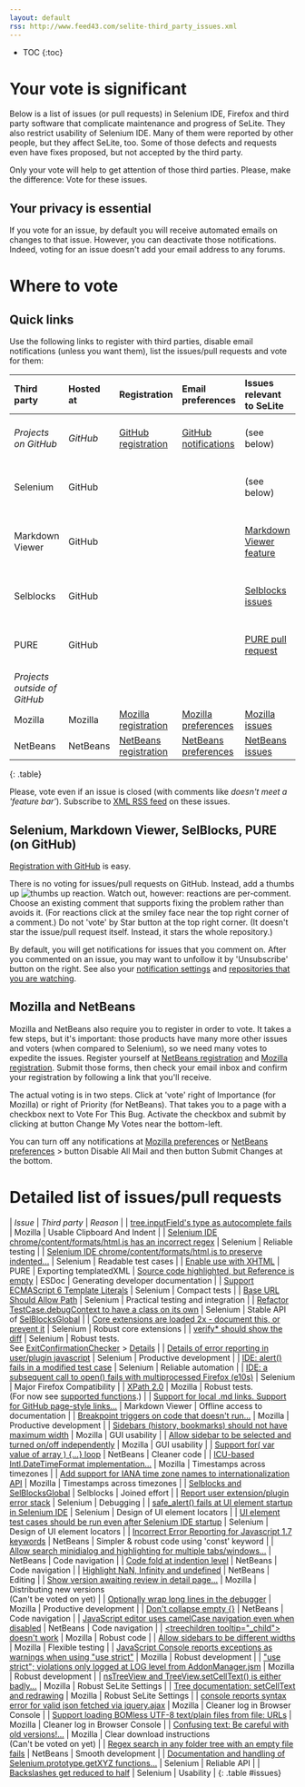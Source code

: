 ```yaml
---
layout: default
rss: http://www.feed43.com/selite-third_party_issues.xml
---
```

* TOC
{:toc}

# Your vote is significant #
Below is a list of issues (or pull requests) in Selenium IDE, Firefox and third party software that complicate maintenance and progress of SeLite. They also restrict usability of Selenium IDE. Many of them were reported by other people, but they affect SeLite, too. Some of those defects and requests even have fixes proposed, but not accepted by the third party.

Only your vote will help to get attention of those third parties. Please, make the difference: Vote for these issues.

## Your privacy is essential ##
If you vote for an issue, by default you will receive automated emails on changes to that issue. However, you can deactivate those notifications. Indeed, voting for an issue doesn't add your email address to any forums.

# Where to vote

## Quick links
Use the following links to register with third parties, disable email notifications (unless you want them), list the issues/pull requests and vote for them:

<!--
Update the following links whenever you update the detailed list.
How to get the links for GitHub: I couldn"t make it search by pairs of [repository, issue #]. Therefore
https://github.com/search?q=repo%3Arefactoror%2FSelBlocks+label%3Aquestion+author%3Apeter-kehl&ref=searchresults&type=Issues&utf8=%E2%9C%93. To edit that search, visit this link and then follow "Advanced search" link from that screen.

Filter multiple GitHub pull requests by commit # and 'OR': https://github.com/Thiht/markdown-viewer/issues?utf8=%E2%9C%93&q=213d5645af8+OR++f6269e7a3+
-->
<script type="text/javascript">
function goToYourGitHubComments( repositoryUser, repositoryProject ) {
    var username=prompt('What is your GitHub username?');
    if(username) {
        window.location= 'https://github.com/' +escape(repositoryUser)+ '/' +escape(repositoryProject)+ '/issues?utf8=✓&q=open+commenter%3A' + escape(username);
    }
}
</script>
| **Third party**      | **Hosted at** | **Registration**                                                                     | **Email preferences**                                                                         | **Issues relevant to SeLite** | **Your votes (or comments)** |
|:---------------------|:--------------|:-------------------------------------------------------------------------------------|:----------------------------------------------------------------------------------------------|:------------------------------|:-------------------|
| _Projects on GitHub_ | _GitHub_      | [GitHub registration](https://github.com/join)                           | [GitHub notifications](https://github.com/settings/notifications) | (see below) | https://github.com/search?type=Issues&utf8=✓&q=commenter%3A**your-github-user-name** <br/><a href="#" onclick="var username=prompt('What is your GitHub username?'); if(username) { window.location= 'https://github.com/search?type=Issues&utf8=✓&q=commenter%3A' +escape(username); }">your comments</a> |
| Selenium             | GitHub        |             |                                               |  (see below) | https://github.com/seleniumHQ/selenium/issues?utf8=✓&q=commenter%3A**your-github-user-name** <br/><a href="#" onclick="goToYourGitHubComments('seleniumHQ', 'selenium')">your comments</a> |
| Markdown Viewer      | GitHub        |  |  | [Markdown Viewer feature](https://github.com/Thiht/markdown-viewer/pull/39) | https://github.com/Thiht/markdown-viewer/issues?utf8=✓&q=commenter%3A**your-github-user-name** <br/><a href="#" onclick="goToYourGitHubComments('Thiht', 'markdown-viewer')">your comments</a> |
| Selblocks            | GitHub        |  |  | [Selblocks issues](https://github.com/search?q=repo%3Arefactoror%2FSelBlocks+label%3Aquestion+author%3Apeter-kehl&ref=searchresults&type=Issues&utf8=✓) | https://github.com/refactoror/SelBlocks/issues?utf8=✓&q=commenter%3A**your-github-user-name** <br/><a href="#" onclick="goToYourGitHubComments('refactoror', 'Selblocks')">your comments</a> |
| PURE                 | GitHub        |  |  | [PURE pull request](https://github.com/pure/pure/pull/20) | https://github.com/pure/pure/issues?utf8=✓&q=commenter%3A**your-github-user-name** <br/><a href="#" onclick="goToYourGitHubComments('pure', 'pure')">your comments</a> |
| _Projects outside of GitHub_ | | | | | | |
| Mozilla              | Mozilla       | [Mozilla registration](https://bugzilla.mozilla.org/createaccount.cgi)              | [Mozilla preferences](https://bugzilla.mozilla.org/userprefs.cgi?tab=email)                  | [Mozilla issues](https://bugzilla.mozilla.org/buglist.cgi?quicksearch=ALL+bug_id%3A396966%2C406629%2C962861%2C852837%2C837961%2C627808%2C929703%2C932578%2C891774%2C278536%2C1031985%2C1051632%2C1108132%2C1096135%2C1071816%2C1247476) | [Mozilla votes](https://bugzilla.mozilla.org/page.cgi?id=voting/user.html) |
| NetBeans             | NetBeans      | [NetBeans registration](https://netbeans.org/people/new)                            | [NetBeans preferences](https://netbeans.org/bugzilla/userprefs.cgi?tab=email)            | [NetBeans issues](https://netbeans.org/bugzilla/buglist.cgi?quicksearch=ALL%20bug_id%3A237640%2C238942%2C244329%2C234888%2C%2C238121%2C240529%2C238691%2C238942) | [NetBeans votes](https://netbeans.org/bugzilla/page.cgi?id=voting/user.html) |
{: .table}

Please, vote even if an issue is closed (with comments like _doesn't meet a 'feature bar'_). Subscribe to [XML RSS feed](http://www.feed43.com/selite-third_party_issues.xml) on these issues.

## Selenium, Markdown Viewer, SelBlocks, PURE (on GitHub)
[Registration with GitHub](https://github.com/join) is easy.

There is no voting for issues/pull requests on GitHub. Instead, add a thumbs up ![thumbs up](https://assets-cdn.github.com/images/icons/emoji/unicode/1f44d.png) reaction. Watch out, however: reactions are per-comment. Choose an existing comment that supports fixing the problem rather than avoids it. (For reactions click at the smiley face near the top right corner of a comment.) Do not 'vote' by Star button at the top right corner. (It doesn't star the issue/pull request itself. Instead, it stars the whole repository.)

By default, you will get notifications for issues that you comment on. After you commented on an issue, you may want to unfollow it by 'Unsubscribe' button on the right. See also your [notification settings](https://github.com/settings/notifications) and [repositories that you are watching](https://github.com/watching).

## Mozilla and NetBeans
Mozilla and NetBeans also require you to register in order to vote. It takes a few steps, but it's important: those products have many more other issues and voters (when compared to Selenium), so we need many votes to expedite the issues. Register yourself at [NetBeans registration](https://netbeans.org/people/new) and [Mozilla registration](https://bugzilla.mozilla.org/createaccount.cgi). Submit those forms, then check your email inbox and confirm your registration by following a link that you'll receive.

The actual voting is in two steps. Click at 'vote' right of Importance (for Mozilla) or right of Priority (for NetBeans). That takes you to a page with a checkbox next to Vote For This Bug. Activate the checkbox and submit by clicking at button Change My Votes near the bottom-left.

You can turn off any notifications at [Mozilla preferences](https://bugzilla.mozilla.org/userprefs.cgi?tab=email) or [NetBeans preferences](https://netbeans.org/bugzilla/userprefs.cgi?tab=email) > button Disable All Mail and then button Submit Changes at the bottom.

# Detailed list of issues/pull requests
<!-- Use exact issue names (including typos!), or shorten them with "..." but only at the end. That eases the navigation. Keep them sorted in order of importance. -->

| *Issue*                                                                                                                          | *Third party*   | *Reason*                           |
| [tree.inputField's type as autocomplete fails](https://bugzilla.mozilla.org/show_bug.cgi?id=1247476)                             | Mozilla         | Usable Clipboard And Indent |
| [Selenium IDE chrome/content/formats/html.js has an incorrect regex](https://github.com/SeleniumHQ/selenium/issues/1636)         | Selenium        | Reliable testing |
| [Selenium IDE chrome/content/formats/html.js to preserve indented...](https://github.com/SeleniumHQ/selenium/issues/1546)        | Selenium        | Readable test cases |
| [Enable use with XHTML](https://github.com/pure/pure/pull/20)                                                                    | PURE            | Exporting templatedXML
| [Source code highlighted, but Reference is empty](https://github.com/esdoc/esdoc/issues/222)                                     | ESDoc           | Generating developer documentation |
| [Support ECMAScript 6 Template Literals](https://github.com/SeleniumHQ/selenium/issues/1662)                                     | Selenium        | Compact tests |
| [Base URL Should Allow Path](https://github.com/SeleniumHQ/selenium/issues/1550)                                                 | Selenium        | Practical testing and integration |
| [Refactor TestCase.debugContext to have a class on its own](https://github.com/SeleniumHQ/selenium/issues/1537)                  | Selenium        | Stable API of [SelBlocksGlobal](SelBlocksGlobal) |
| [Core extensions are loaded 2x - document this, or prevent it](https://github.com/SeleniumHQ/selenium/issues/1549)               | Selenium        | Robust core extensions |
| [verify* should show the diff](https://github.com/SeleniumHQ/selenium/issues/1538)                                               | Selenium        | Robust tests. <br>See [ExitConfirmationChecker](ExitConfirmationChecker) &gt; [Details](ExitConfirmationChecker#details) |
| [Details of error reporting in user/plugin javascript](https://github.com/SeleniumHQ/selenium/pull/61)                           | Selenium        | Productive development |
| [IDE: alert() fails in a modified test case](https://github.com/SeleniumHQ/selenium/issues/1768)                                 | Selenium        | Reliable automation |
| [IDE: a subsequent call to open() fails with multiprocessed Firefox (e10s)](https://github.com/SeleniumHQ/selenium/issues/1769)  | Selenium | Major Firefox Compatibility |
| [XPath 2.0](https://bugzilla.mozilla.org/show_bug.cgi?id=396966)                                                                 | Mozilla         | Robust tests.<br>(For now see <a href='https://developer.mozilla.org/en-US/docs/XPath/Functions'>supported functions</a>.) |
| [Support for local .md links. Support for GitHub page-style links...](https://github.com/Thiht/markdown-viewer/pull/39)          | Markdown Viewer | Offline access to documentation |
| [Breakpoint triggers on code that doesn't run...](https://bugzilla.mozilla.org/show_bug.cgi?id=1051632)                          | Mozilla         | Productive development |
| [Sidebars  (history, bookmarks) should not have maximum width](https://bugzilla.mozilla.org/show_bug.cgi?id=406629)              | Mozilla         | GUI usability |
| [Allow sidebar to be selected and turned on/off independently](https://bugzilla.mozilla.org/show_bug.cgi?id=962861)              | Mozilla         | GUI usability |
| [Support for( var value of array ) {...} loop](https://netbeans.org/bugzilla/show_bug.cgi?id=237640)                             | NetBeans        | Cleaner code |
| [ICU-based Intl.DateTimeFormat implementation...](https://bugzilla.mozilla.org/show_bug.cgi?id=852837)                           | Mozilla         | Timestamps across timezones |
| [Add support for IANA time zone names to internationalization API](https://bugzilla.mozilla.org/show_bug.cgi?id=837961)          | Mozilla         | Timestamps across timezones |
| [Selblocks and SelBlocksGlobal](https://github.com/refactoror/SelBlocks/issues/4)                                                | Selblocks       | Joined effort |
| [Report user extension/plugin error stack](https://github.com/SeleniumHQ/selenium/issues/1548)                                   | Selenium        | Debugging |
| [safe_alert() fails at UI element startup in Selenium IDE](https://github.com/SeleniumHQ/selenium/issues/1535)                   | Selenium        | Design of UI element locators |
| [UI element test cases should be run even after Selenium IDE startup](https://github.com/SeleniumHQ/selenium/issues/1536)        | Selenium        | Design of UI element locators |
| [Incorrect Error Reporting for Javascript 1.7 keywords](https://netbeans.org/bugzilla/show_bug.cgi?id=238942)                    | NetBeans        | Simpler & robust code using 'const' keyword |
| [Allow search minidialog and highlighting for multiple tabs/windows...](https://netbeans.org/bugzilla/show_bug.cgi?id=244329)    | NetBeans        | Code navigation |
| [Code fold at indention level](https://netbeans.org/bugzilla/show_bug.cgi?id=234888)                                             | NetBeans        | Code navigation |
| [Highlight NaN, Infinity and undefined](https://netbeans.org/bugzilla/show_bug.cgi?id=238121)                                    | NetBeans        | Editing |
| [Show version awaiting review in detail page...](https://bugzilla.mozilla.org/show_bug.cgi?id=627808)                            | Mozilla         | Distributing new versions<br> (Can't be voted on yet) |
| [Optionally wrap long lines in the debugger](https://bugzilla.mozilla.org/show_bug.cgi?id=1108132)                               | Mozilla         | Productive development |
| [Don't collapse empty {}](https://netbeans.org/bugzilla/show_bug.cgi?id=240529)                                                  | NetBeans        | Code navigation |
| [JavaScript editor uses camelCase navigation even when disabled](https://netbeans.org/bugzilla/show_bug.cgi?id=238691)           | NetBeans        | Code navigation |
| [&lt;treechildren tooltip="_child"&gt; doesn't work](https://bugzilla.mozilla.org/show_bug.cgi?id=929703)                        | Mozilla         | Robust code |
| [Allow sidebars to be different widths](https://bugzilla.mozilla.org/show_bug.cgi?id=932578)                                     | Mozilla         | Flexible testing |
| [JavaScript Console reports exceptions as warnings when using "use strict"](https://bugzilla.mozilla.org/show_bug.cgi?id=725468) | Mozilla         | Robust development |
| ["use strict"; violations only logged at LOG level from AddonManager.jsm](https://bugzilla.mozilla.org/show_bug.cgi?id=1096135)  | Mozilla         | Robust development |
| [nsTreeView and TreeView.setCellText() is either badly...](https://bugzilla.mozilla.org/show_bug.cgi?id=891774)                  | Mozilla         | Robust SeLite Settings |
| [Tree documentation: setCellText and redrawing](https://bugzilla.mozilla.org/show_bug.cgi?id=278536)                             | Mozilla         | Robust SeLite Settings |
| [console reports syntax error for valid json fetched via jquery.ajax](https://bugzilla.mozilla.org/show_bug.cgi?id=1031985)      | Mozilla         | Cleaner log in Browser Console |
| [Support loading BOMless UTF-8 text/plain files from file: URLs](https://bugzilla.mozilla.org/show_bug.cgi?id=1071816)           | Mozilla         | Cleaner log in Browser Console |
| [Confusing text: Be careful with old versions!...](https://bugzilla.mozilla.org/show_bug.cgi?id=1239898)                         | Mozilla         | Clear download instructions<br> (Can't be voted on yet) |
| [Regex search in any folder tree with an empty file fails](https://netbeans.org/bugzilla/show_bug.cgi?id=257897)                 | NetBeans        | Smooth development |
| [Documentation and handling of Selenium.prototype.getXYZ functions...](https://github.com/SeleniumHQ/selenium/issues/1635)       | Selenium        | Reliable API |
| [Backslashes get reduced to half](https://github.com/SeleniumHQ/selenium/issues/2215) | Selenium | Usability |
{: .table #issues}

<!--
<tr><td> <a href='https://code.google.com/archive/p/selenium/issues/2706'>Base URL inconsistent behavior (IDE)</a>        </td><td> Selenium    </td><td> Flexible testing </td></tr>
<tr><td> <a href='https://code.google.com/p/selenium/issues/detail?id=1816'>[IDE] JS regex replace for line break does not work...</a> </td><td> Selenium </td><td> Robust and expressive <tr><td> <a href='http://code.google.com/p/selenium/issues/detail?id=3028'>Keyboard shortcut to Selenium IDE</a>                            </td><td> Selenium    </td><td> GUI usability </td></tr>
-->